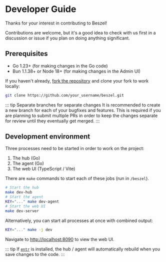 # Developer Guide

Thanks for your interest in contributing to Beszel!

Contributions are welcome, but it's a good idea to check with us first in a discussion or issue if you plan on doing anything significant.

## Prerequisites

- Go 1.23+ (for making changes in the Go code)
- Bun 1.1.38+ or Node 18+ (for making changes in the Admin UI)

If you haven't already, [fork the repository](https://github.com/henrygd/beszel/fork) and clone your fork to work locally:

```bash
git clone https://github.com/your_username/beszel.git
```

::: tip Separate branches for separate changes
It is recommended to create a new branch for each of your bugfixes and features.
This is required if you are planning to submit multiple PRs in order to keep the changes separate for review until they eventually get merged.
:::

## Development environment

Three processes need to be started in order to work on the project:

1. The hub (Go)
2. The agent (Go)
3. The web UI (TypeScript / Vite)

There are `make` commands to start each of these jobs (run in `/beszel`).

```bash
# Start the hub
make dev-hub
# Start the agent
KEY="..." make dev-agent
# Start the web UI
make dev-server
```

Alternatively, you can start all processes at once with combined output:

```bash
KEY="..." make -j dev
```

Navigate to [http://localhost:8090](http://localhost:8090) to view the web UI.

::: tip
If [`entr`](https://github.com/eradman/entr) is installed, the hub / agent will automatically rebuild when you save changes to the code.
:::
